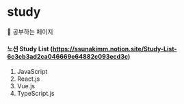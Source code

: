# study

📌 공부하는 페이지<br>
#### 노션 Study List (https://ssunakimm.notion.site/Study-List-6c3cb3ad2ca046669e64882c093ecd3c)
1. JavaScript
2. React.js
3. Vue.js
4. TypeScript.js
